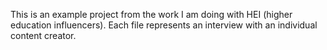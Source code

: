 This is an example project from the work I am doing with HEI (higher education influencers). Each file represents an interview with an individual content creator.

